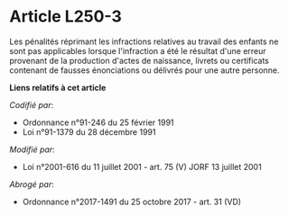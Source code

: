 # Article L250-3

Les pénalités réprimant les infractions relatives au travail des enfants ne sont pas applicables lorsque l'infraction a été
le résultat d'une erreur provenant de la production d'actes de naissance, livrets ou certificats contenant de fausses
énonciations ou délivrés pour une autre personne.

**Liens relatifs à cet article**

_Codifié par_:

  - Ordonnance n°91-246 du 25 février 1991
  - Loi n°91-1379 du 28 décembre 1991

_Modifié par_:

  - Loi n°2001-616 du 11 juillet 2001 - art. 75 (V) JORF 13 juillet 2001

_Abrogé par_:

  - Ordonnance n°2017-1491 du 25 octobre 2017 - art. 31 (VD)
